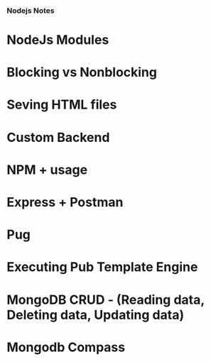 ### Nodejs Notes

# NodeJs Modules
# Blocking vs Nonblocking
# Seving HTML files
# Custom Backend
# NPM + usage
# Express + Postman
# Pug
# Executing Pub Template Engine
# MongoDB CRUD - (Reading data, Deleting data, Updating data)
# Mongodb Compass
